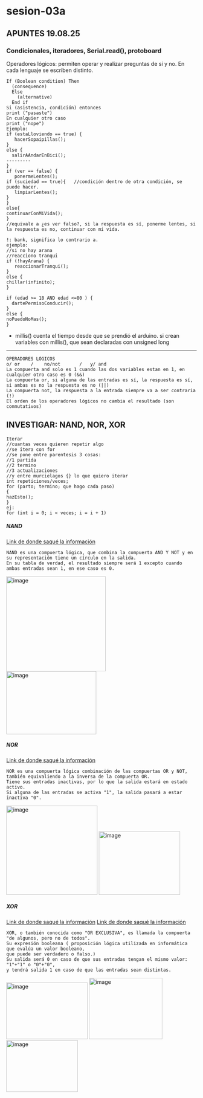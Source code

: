 # sesion-03a
## APUNTES 19.08.25
### Condicionales, iteradores, Serial.read(), protoboard
Operadores lógicos: permiten operar y realizar preguntas de sí y no. En cada lenguaje se escriben distinto.
```ccp
If (Boolean condition) Then
  (consequence)
  Else
    (alternative)
  End if
Si (asistencia, condición) entonces
print ("pasaste")
En cualquier otro caso
print ("nope")
Ejemplo:
if (estaLloviendo == true) {
   hacerSopaipillas();
}
else {
  salirAAndarEnBici();
---------
}
if (ver == false) {  
   ponermeLentes();
if (suciedad == true){   //condición dentro de otra condición, se puede hacer.
   limpiarLentes();
}
}
else{
continuarConMiVida();
}
//equivale a ¿es ver falso?, si la respuesta es sí, ponerme lentes, si la respuesta es no, continuar con mi vida.
```
```ccp
!: bank, significa lo contrario a.
ejemplo:
//si no hay arana
//reacciono tranqui
if (!hayArana) {
   reaccionarTranqui();
}
else {
chillar(infinito);
}
```
```ccp
if (edad >= 18 AND edad <=80 ) {
  dartePermisoConducir();
}
else {
noPuedoNoMas();
}
```
- millis() cuenta el tiempo desde que se prendió el arduino.
si crean variables con millis(), que sean declaradas con   unsigned long
---
```ccp
OPERADORES LÓGICOS
o/ or    /    no/not       /   y/ and
La compuerta and solo es 1 cuando las dos variables estan en 1, en cualquier otro caso es 0 (&&)
La compuerta or, si alguna de las entradas es sí, la respuesta es sí, si ambas es no la respuesta es no (||)
La compuerta not, la respuesta a la entrada siempre va a ser contraria (!)
El orden de los operadores lógicos no cambia el resultado (son conmutativos)
```
## INVESTIGAR: NAND, NOR, XOR

```ccp
Iterar
//cuantas veces quieren repetir algo
//se itera con for
//se pone entre parentesis 3 cosas:
//1 partida
//2 termino
//3 actualizaciones
//y entre murcielagos {} lo que quiero iterar
int repeticiones/veces; 
for (parto; termino; que hago cada paso)
{
hazEsto();
}
ej:
for (int i = 0; i < veces; i = i + 1)

```

##### NAND
[Link de donde saqué la información](https://www.mecatronicalatam.com/es/tutoriales/electronica/compuertas-logicas/compuerta-nand/)
```ccp
NAND es una compuerta lógica, que combina la compuerta AND Y NOT y en su representación tiene un círculo en la salida.
En su tabla de verdad, el resultado siempre será 1 excepto cuando ambas entradas sean 1, en ese caso es 0.
```
<img width="263" height="251" alt="image" src="https://github.com/user-attachments/assets/d0b116b2-d507-4c0e-ba15-5c09ca81985c" />
<img width="238" height="167" alt="image" src="https://github.com/user-attachments/assets/f198e809-8aa2-4390-90b0-89ac5170ab54" />

##### NOR
[Link de donde saqué la información](https://www.mecatronicalatam.com/es/tutoriales/electronica/compuertas-logicas/compuerta-nor/)
```ccp
NOR es una compuerta lógica combinación de las compuertas OR y NOT, también equivaliendo a la inversa de la compuerta OR.
Tiene sus entradas inactivas, por lo que la salida estará en estado activo.
Si alguna de las entradas se activa "1", la salida pasará a estar inactiva "0".
```
<img width="241" height="236" alt="image" src="https://github.com/user-attachments/assets/911c990e-15dc-4035-b6a0-f7dff130fdb3" />
<img width="215" height="168" alt="image" src="https://github.com/user-attachments/assets/8a429af5-06ef-4d0e-b325-d529a99d1346" />

##### XOR
[Link de donde saqué la información](https://www.mecatronicalatam.com/es/tutoriales/electronica/compuertas-logicas/compuerta-xor/) 
[Link de donde saqué la información](https://www.ebsco.com/research-starters/science/boolean-expression)
```ccp
XOR, o también conocida como "OR EXCLUSIVA", es llamada la compuerta "de algunos, pero no de todos".
Su expresión booleana ( proposición lógica utilizada en informática que evalúa un valor booleano,
que puede ser verdadero o falso.)
Su salida será 0 en caso de que sus entradas tengan el mismo valor: "1"+"1" o "0"+"0",
y tendrá salida 1 en caso de que las entradas sean distintas.
```
<img width="215" height="150" alt="image" src="https://github.com/user-attachments/assets/3a2d91ea-85a1-4403-8df0-9f44a0e5929d" />
<img width="194" height="162" alt="image" src="https://github.com/user-attachments/assets/635e9dd6-4ba5-4a6a-a039-9608b12e8d2e" />
<img width="189" height="137" alt="image" src="https://github.com/user-attachments/assets/afd0718c-59d7-4b93-92f4-ee7199938c4e" />
